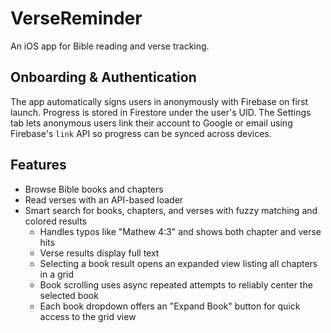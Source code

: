 # VerseReminder

An iOS app for Bible reading and verse tracking.

## Onboarding & Authentication

The app automatically signs users in anonymously with Firebase on first launch.
Progress is stored in Firestore under the user's UID. The Settings tab lets
anonymous users link their account to Google or email using Firebase's `link`
API so progress can be synced across devices.

## Features

- Browse Bible books and chapters
- Read verses with an API-based loader
- Smart search for books, chapters, and verses with fuzzy matching and colored results
  - Handles typos like "Mathew 4:3" and shows both chapter and verse hits
  - Verse results display full text
  - Selecting a book result opens an expanded view listing all chapters in a grid
  - Book scrolling uses async repeated attempts to reliably center the selected book
  - Each book dropdown offers an "Expand Book" button for quick access to the grid view
